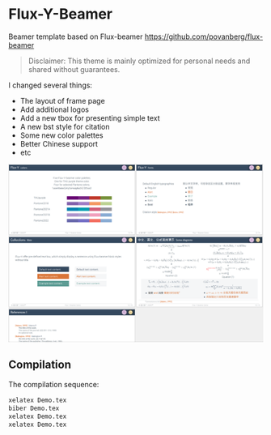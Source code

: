 # Flux-Y-Beamer
Beamer template based on Flux-beamer https://github.com/povanberg/flux-beamer
>Disclaimer: This theme is mainly optimized for personal needs and shared without guarantees.

I changed several things:
  - The layout of frame page
  - Add additional logos
  - Add a new tbox for presenting simple text
  - A new bst style for citation
  - Some new color palettes
  - Better Chinese support
  - etc

![image](https://github.com/YanQH-Gausoul/Flux-Y-Beamer/blob/master/demo.png)

## Compilation

The compilation sequence:
```
xelatex Demo.tex
biber Demo.tex
xelatex Demo.tex
xelatex Demo.tex
```
